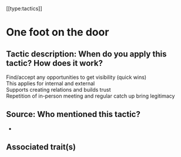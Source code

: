 [[type:tactics]]

# One foot on the door

## Tactic description: When do you apply this tactic? How does it work?

Find/accept any opportunities to get visibility (quick wins)  
This applies for internal and external  
Supports creating relations and builds trust  
Repetition of in-person meeting and regular catch up bring legitimacy

## Source: Who mentioned this tactic?

-

## Associated trait(s)
  


## 
  


##